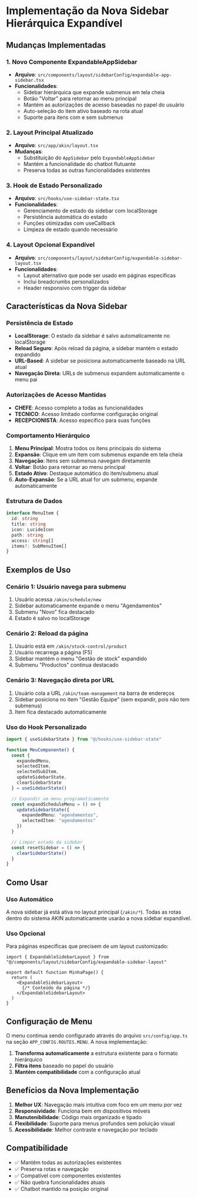 # Implementação da Nova Sidebar Hierárquica Expandível

## Mudanças Implementadas

### 1. Novo Componente ExpandableAppSidebar
- **Arquivo**: `src/components/layout/sidebarConfig/expandable-app-sidebar.tsx`
- **Funcionalidades**:
  - Sidebar hierárquica que expande submenus em tela cheia
  - Botão "Voltar" para retornar ao menu principal
  - Mantém as autorizações de acesso baseadas no papel do usuário
  - Auto-seleção do item ativo baseado na rota atual
  - Suporte para itens com e sem submenus

### 2. Layout Principal Atualizado
- **Arquivo**: `src/app/akin/layout.tsx`
- **Mudanças**:
  - Substituição do `AppSidebar` pelo `ExpandableAppSidebar`
  - Mantém a funcionalidade do chatbot flutuante
  - Preserva todas as outras funcionalidades existentes

### 3. Hook de Estado Personalizado
- **Arquivo**: `src/hooks/use-sidebar-state.tsx`
- **Funcionalidades**:
  - Gerenciamento de estado da sidebar com localStorage
  - Persistência automática do estado
  - Funções otimizadas com useCallback
  - Limpeza de estado quando necessário

### 4. Layout Opcional Expandível
- **Arquivo**: `src/components/layout/sidebarConfig/expandable-sidebar-layout.tsx`
- **Funcionalidades**:
  - Layout alternativo que pode ser usado em páginas específicas
  - Inclui breadcrumbs personalizados
  - Header responsivo com trigger da sidebar

## Características da Nova Sidebar

### Persistência de Estado
- **LocalStorage**: O estado da sidebar é salvo automaticamente no localStorage
- **Reload Seguro**: Após reload da página, a sidebar mantém o estado expandido
- **URL-Based**: A sidebar se posiciona automaticamente baseado na URL atual
- **Navegação Direta**: URLs de submenus expandem automaticamente o menu pai

### Autorizações de Acesso Mantidas
- **CHEFE**: Acesso completo a todas as funcionalidades
- **TECNICO**: Acesso limitado conforme configuração original
- **RECEPCIONISTA**: Acesso específico para suas funções

### Comportamento Hierárquico
1. **Menu Principal**: Mostra todos os itens principais do sistema
2. **Expansão**: Clique em um item com submenus expande em tela cheia
3. **Navegação**: Itens sem submenus navegam diretamente
4. **Voltar**: Botão para retornar ao menu principal
5. **Estado Ativo**: Destaque automático do item/submenu atual
6. **Auto-Expansão**: Se a URL atual for um submenu, expande automaticamente

### Estrutura de Dados
```typescript
interface MenuItem {
  id: string
  title: string
  icon: LucideIcon
  path: string
  access: string[]
  items?: SubMenuItem[]
}
```

## Exemplos de Uso

### Cenário 1: Usuário navega para submenu
1. Usuário acessa `/akin/schedule/new`
2. Sidebar automaticamente expande o menu "Agendamentos"
3. Submenu "Novo" fica destacado
4. Estado é salvo no localStorage

### Cenário 2: Reload da página
1. Usuário está em `/akin/stock-control/product`
2. Usuário recarrega a página (F5)
3. Sidebar mantém o menu "Gestão de stock" expandido
4. Submenu "Productos" continua destacado

### Cenário 3: Navegação direta por URL
1. Usuário cola a URL `/akin/team-management` na barra de endereços
2. Sidebar posiciona no item "Gestão Equipe" (sem expandir, pois não tem submenus)
3. Item fica destacado automaticamente

### Uso do Hook Personalizado
```typescript
import { useSidebarState } from "@/hooks/use-sidebar-state"

function MeuComponente() {
  const { 
    expandedMenu, 
    selectedItem, 
    selectedSubItem, 
    updateSidebarState,
    clearSidebarState 
  } = useSidebarState()

  // Expandir um menu programaticamente
  const expandScheduleMenu = () => {
    updateSidebarState({
      expandedMenu: "agendamentos",
      selectedItem: "agendamentos"
    })
  }

  // Limpar estado da sidebar
  const resetSidebar = () => {
    clearSidebarState()
  }
}
```

## Como Usar

### Uso Automático
A nova sidebar já está ativa no layout principal (`/akin/*`). Todas as rotas dentro do sistema AKIN automaticamente usarão a nova sidebar expandível.

### Uso Opcional
Para páginas específicas que precisem de um layout customizado:

```tsx
import { ExpandableSidebarLayout } from "@/components/layout/sidebarConfig/expandable-sidebar-layout"

export default function MinhaPage() {
  return (
    <ExpandableSidebarLayout>
      {/* Conteúdo da página */}
    </ExpandableSidebarLayout>
  )
}
```

## Configuração de Menu

O menu continua sendo configurado através do arquivo `src/config/app.ts` na seção `APP_CONFIG.ROUTES.MENU`. A nova implementação:

1. **Transforma automaticamente** a estrutura existente para o formato hierárquico
2. **Filtra itens** baseado no papel do usuário
3. **Mantém compatibilidade** com a configuração atual

## Benefícios da Nova Implementação

1. **Melhor UX**: Navegação mais intuitiva com foco em um menu por vez
2. **Responsividade**: Funciona bem em dispositivos móveis
3. **Manutenibilidade**: Código mais organizado e tipado
4. **Flexibilidade**: Suporte para menus profundos sem poluição visual
5. **Acessibilidade**: Melhor contraste e navegação por teclado

## Compatibilidade

- ✅ Mantém todas as autorizações existentes
- ✅ Preserva rotas e navegação
- ✅ Compatível com componentes existentes
- ✅ Não quebra funcionalidades atuais
- ✅ Chatbot mantido na posição original
